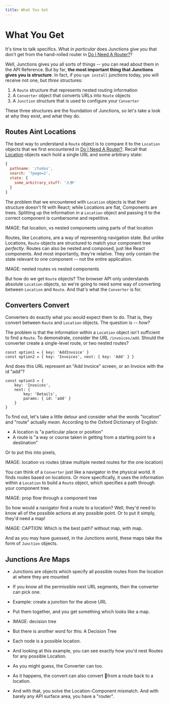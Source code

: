 ```yaml
---
title: What You Get
---
```


# What You Get

It's time to talk specifics. What *in particular* does Junctions give you that don't get from the hand-rolled router in [Do I Need A Router?](do-i-need-a-router)?

Well, Junctions gives you all sorts of things -- you can read about them in the API Reference. But by far, **the most important thing that Junctions gives you is structure**. In fact, if you `npm install` junctions today, you will receive not one, but *three* structures:

1. A `Route` structure that represents nested routing information
2. A `Converter` object that converts URLs into `Route` objects
3. A `Junction` structure that is used to configure your `Converter`

These three structures are the foundation of Junctions, so let's take a look at why they exist, and what they do.

## Routes Aint Locations

The best way to understand a `Route` object is to compare it to the `Location` objects that we first encountered in [Do I Need A Router?](do-i-need-a-router). Recall that [Location](/api/junctions/Location) objects each hold a single URL and some arbitrary state:

```js
{
  pathname: '/todos',
  search: '?page=2',
  state: {
    some_arbitrary_stuff: '人参'
  }
}
```

The problem that we encountered with `Location` objects is that their structure doesn't fit with React; while Locations are flat, Components are trees. Splitting up the information in a `Location` object and passing it to the correct component is cumbersome and repetitive.

IMAGE: flat location, vs nested components using parts of that location

Routes, like Locations, are a way of representing navigation state. But unlike Locations, `Route` objects are structured to match your component tree *perfectly*. Routes can also be nested and composed, just like React components. And most importantly, they're relative. They only contain the state relevant to one component -- not the entire application.

IMAGE: nested routes vs nested components

But how do we get `Route` objects? The browser API only understands absolute `Location` objects, so we're going to need some way of converting between `Location` and `Route`. And that's what the `Converter` is for.

## Converters Convert

Converters do exactly what you would expect them to do. That is, they convert between `Route` and `Location` objects. The question is -- *how?*

The problem is that the information within a `Location` object isn't sufficient to find a `Route`. To demonstrate, consider the URL `/invoices/add`. Should the converter create a single-level route, or two nested routes?

```
const option1 = { key: 'AddInvoice' }
const option2 = { key: 'Invoices', next: { key: 'Add' } }
```

And does this URL represent an "Add Invoice" screen, or an Invoice with the id "add"?

```
const option3 = {
    key: 'Invoices',
    next: {
        key: 'Details',
        params: { id: 'add' }
    }
}
```

To find out, let's take a little detour and consider what the words "location" and "route" actually *mean*. According to the Oxford Dictionary of English:

- A location is "a particular place or position"
- A route is "a way or course taken in getting from a starting point to a destination"

Or to put this into pixels,

IMAGE: location vs routes (draw multiple nested routes for the one location)

You can think of a `Converter` just like a navigator in the physical world. It finds routes based on locations. Or more specifically, it uses the information within a `Location` to build a `Route` object, which specifies a path through your component tree.

IMAGE: prop flow through a component tree

So how would a navigator find a route to a location? Well, they'd need to know all of the possible actions at any possible point. Or to put it simply, they'd need a map!

IMAGE: CAPTION: Which is the best path? without map, with map.

And as you may have guessed, in the Junctions world, these maps take the form of `Junction` objects.

## Junctions Are Maps

- Junctions are objects which specify all possible routes from the location at where they are mounted
- If you know all the permissible next URL segments, then the converter can pick one.
- Example: create a junction for the above URL

- Put them together, and you get something which looks like a map.
- IMAGE: decision tree
- But there is another word for this: A Decision Tree
- Each node is a possible location.
- And looking at this example, you can see exactly how you'd nest Routes for any possible Location.
- As you might guess, the Converter can too.
- As it happens, the convert can also convert from a route back to a location.
- And with that, you solve the Location-Component mismatch. And with barely any API surface area, you have a "router".


